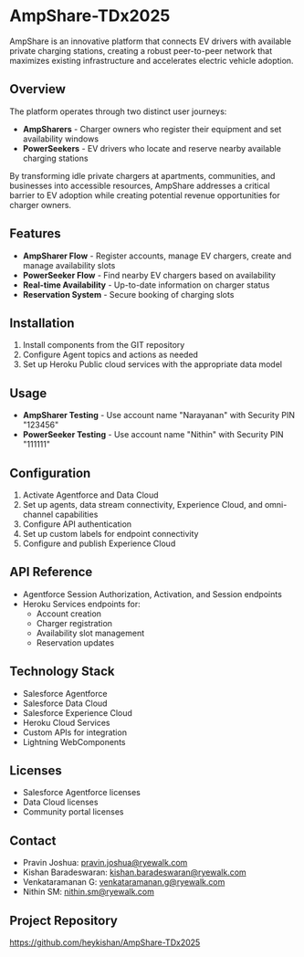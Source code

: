 # AmpShare-TDx2025

AmpShare is an innovative platform that connects EV drivers with available private charging stations, creating a robust peer-to-peer network that maximizes existing infrastructure and accelerates electric vehicle adoption.

## Overview

The platform operates through two distinct user journeys:
- **AmpSharers** - Charger owners who register their equipment and set availability windows
- **PowerSeekers** - EV drivers who locate and reserve nearby available charging stations

By transforming idle private chargers at apartments, communities, and businesses into accessible resources, AmpShare addresses a critical barrier to EV adoption while creating potential revenue opportunities for charger owners.

## Features

- **AmpSharer Flow** - Register accounts, manage EV chargers, create and manage availability slots
- **PowerSeeker Flow** - Find nearby EV chargers based on availability
- **Real-time Availability** - Up-to-date information on charger status
- **Reservation System** - Secure booking of charging slots

## Installation

1. Install components from the GIT repository
2. Configure Agent topics and actions as needed
3. Set up Heroku Public cloud services with the appropriate data model

## Usage

- **AmpSharer Testing** - Use account name "Narayanan" with Security PIN "123456"
- **PowerSeeker Testing** - Use account name "Nithin" with Security PIN "111111"

## Configuration

1. Activate Agentforce and Data Cloud
2. Set up agents, data stream connectivity, Experience Cloud, and omni-channel capabilities
3. Configure API authentication
4. Set up custom labels for endpoint connectivity
5. Configure and publish Experience Cloud

## API Reference

- Agentforce Session Authorization, Activation, and Session endpoints
- Heroku Services endpoints for:
  - Account creation
  - Charger registration
  - Availability slot management
  - Reservation updates

## Technology Stack

- Salesforce Agentforce
- Salesforce Data Cloud
- Salesforce Experience Cloud
- Heroku Cloud Services
- Custom APIs for integration
- Lightning WebComponents

## Licenses

- Salesforce Agentforce licenses
- Data Cloud licenses
- Community portal licenses

## Contact

- Pravin Joshua: pravin.joshua@ryewalk.com
- Kishan Baradeswaran: kishan.baradeswaran@ryewalk.com
- Venkataramanan G: venkataramanan.g@ryewalk.com
- Nithin SM: nithin.sm@ryewalk.com

## Project Repository

https://github.com/heykishan/AmpShare-TDx2025
